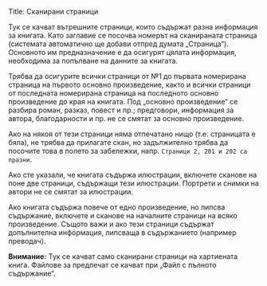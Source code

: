 Title: Сканирани страници

Тук се качват вътрешните страници, които съдържат разна информация за книгата. Като заглавие се посочва номерът на сканираната страница (системата автоматично ще добави отпред думата „Страница“). Основното им предназначение е да осигурят цялата информация, необходима за попълване на данните за книгата.

Трябва да осигурите всички страници от №1 до първата номерирана страница на първото основно произведение, както и всички страници от последната номерирана страница на последното основно произведение до края на книгата. Под „основно произведение“ се разбира роман, разказ, повест и пр.; предговори, информация за автора, благодарности и пр. не се смятат за основно произведение.

Ако на някоя от тези страници няма отпечатано нищо (т.е. страницата е бяла), не трябва да прилагате скан, но задължително трябва да посочите това в полето за забележки, напр. `Страници 2, 201 и 202 са празни`.

Ако сте указали, че книгата съдържа илюстрации, включете сканове на поне две страници, съдържащи тези илюстрации. Портрети и снимки на автори не се смятат за илюстрации.

Ако книгата съдържа повече от едно произведение, но липсва съдържание, включете и сканове на началните страници на всяко произведение. Същото важи и ако тези страници съдържат допълнителна информация, липсваща в съдържанието (например преводач).

__Внимание:__ Тук се качват само сканирани страници на хартиената книга. Файлове за предпечат се качват при „Файл с пълното съдържание“.
